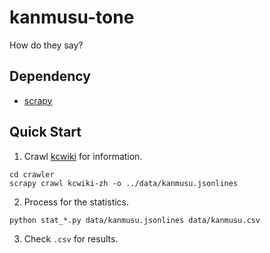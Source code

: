 # kanmusu-tone
How do they say?

## Dependency
- [scrapy](https://scrapy.org/)

## Quick Start
1. Crawl [kcwiki](https://zh.kcwiki.moe) for information.
  ```
  cd crawler
  scrapy crawl kcwiki-zh -o ../data/kanmusu.jsonlines
  ```

2. Process for the statistics.
  ```
  python stat_*.py data/kanmusu.jsonlines data/kanmusu.csv
  ```

3. Check `.csv` for results.
